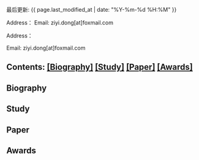 最后更新: {{ page.last_modified_at | date: "%Y-%m-%d %H:%M" }}

Address：
Email: ziyi.dong[at]foxmail.com


Address：

Email: ziyi.dong[at]foxmail.com


## Contents: [[Biography]](#Biography) [[Study]](#Study) [[Paper]](#Paper) [[Awards]](#Awards)

<span id="Biography"></span>
## Biography

<span id="Study"></span>
## Study

<span id="Paper"></span>
## Paper

<span id="Awards"></span>
## Awards

